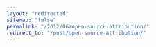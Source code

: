 ```yaml
---
layout: "redirected"
sitemap: "false"
permalink: "/2012/06/open-source-attribution/"
redirect_to: "/post/open-source-attribution/"
---
```




